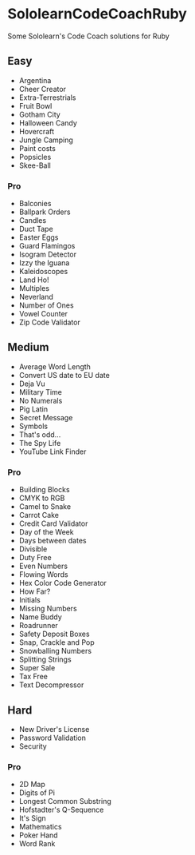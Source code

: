 # SololearnCodeCoachRuby
Some Sololearn's Code Coach solutions for Ruby

## Easy
* Argentina
* Cheer Creator
* Extra-Terrestrials
* Fruit Bowl
* Gotham City
* Halloween Candy
* Hovercraft
* Jungle Camping
* Paint costs
* Popsicles
* Skee-Ball

### Pro
* Balconies
* Ballpark Orders
* Candles
* Duct Tape
* Easter Eggs
* Guard Flamingos
* Isogram Detector
* Izzy the Iguana
* Kaleidoscopes
* Land Ho!
* Multiples
* Neverland
* Number of Ones
* Vowel Counter
* Zip Code Validator

## Medium
* Average Word Length
* Convert US date to EU date
* Deja Vu
* Military Time
* No Numerals
* Pig Latin
* Secret Message
* Symbols
* That's odd...
* The Spy Life
* YouTube Link Finder

### Pro
* Building Blocks
* CMYK to RGB
* Camel to Snake
* Carrot Cake
* Credit Card Validator
* Day of the Week
* Days between dates
* Divisible
* Duty Free
* Even Numbers
* Flowing Words
* Hex Color Code Generator
* How Far?
* Initials
* Missing Numbers
* Name Buddy
* Roadrunner
* Safety Deposit Boxes
* Snap, Crackle and Pop
* Snowballing Numbers
* Splitting Strings
* Super Sale
* Tax Free
* Text Decompressor

## Hard
* New Driver's License
* Password Validation
* Security

### Pro
* 2D Map
* Digits of Pi
* Longest Common Substring
* Hofstadter's Q-Sequence
* It's Sign
* Mathematics
* Poker Hand
* Word Rank
